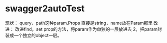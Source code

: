 # swagger2autoTest

现状：
query，path这种param.Props 直接是string，name放在Param那里
改进：
改进find，set prop的方法，将param作为单独的一层放进去
2，把param封装成一个独立的object一层。